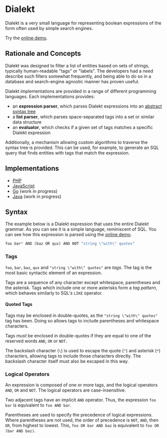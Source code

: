 # Dialekt

Dialekt is a very small language for representing boolean expressions of the
form often used by simple search engines.

Try the [online demo](http://dialekt.icecave.com.au).

## Rationale and Concepts

Dialekt was designed to filter a list of entities based on sets of strings,
typically human-readable "tags" or "labels". The developers had a need describe
such filters somewhat frequently, and being able to do so in a database and
search-engine agnostic manner has proven useful.

Dialekt implementations are provided in a range of different programming
languages. Each implementations provides:

- an **expression parser**, which parses Dialekt expressions into an [abstract syntax tree](http://en.wikipedia.org/wiki/Abstract_syntax_tree)
- a **list parser**, which parses space-separated tags into a set or similar data structure
- an **evaluator**, which checks if a given set of tags matches a specific Dialekt expression

Additionally, a mechanism allowing custom algorithms to traverse the syntax tree
is provided. This can be used, for example, to generate an SQL query that finds
entities with tags that match the expression.

## Implementations

- [PHP](https://github.com/dialekt-lang/dialekt-php)
- [JavaScript](https://github.com/dialekt-lang/dialekt-js)
- [Go](https://github.com/dialekt-lang/dialekt-go) (work in progress)
- [Java](https://github.com/dialekt-lang/dialekt-java) (work in progress)

## Syntax

The example below is a Dialekt expression that uses the entire Dialekt grammar.
As you can see it is a simple language, reminiscent of SQL. You can see how this
expression is parsed using the [online demo](http://dialekt.icecave.com.au/?expr=foo+bar+wildcard*+AND+%28baz+OR+qux%29+AND+NOT+%22quoted+string%22).

```python
foo bar* AND (baz OR qux) AND NOT "string \"with\" quotes"
```

### Tags

`foo`, `bar`, `baz`, `qux` and `"string \"with\" quotes"` are *tags*. The tag
is the most basic syntactic element of an expression.

Tags are a sequence of any character except whitespace, parentheses and the
asterisk. Tags which include one or more asterisks form a *tag pattern*, which
behaves similarly to SQL's `LIKE` operator.

#### Quoted Tags

Tags may be enclosed in double-quotes, as the `"string \"with\" quotes"` tag has
been. Doing so allows tags to include parentheses and whitespace characters.

Tags *must* be enclosed in double-quotes if they are equal to one of the
reserved words `AND`, `OR` or `NOT`.

The backslash character (`\`) is used to escape the quote (`"`) and asterisk
(`*`) characters, allowing tags to include those characters directly. The
backslash character itself must also be escaped in this way.

### Logical Operators

An expression is composed of one or more tags, and the logical operators `AND`,
`OR` and `NOT`. The logical operators are case-insensitive.

Two adjacent tags have an implicit `AND` operator. Thus, the expression
`foo bar` is equivalent to `foo AND bar`.

Parentheses are used to specify the precedence of logical expressions. Where
parentheses are not used, the order of precedence is `NOT`, `AND`, then `OR`,
from highest to lowest. This, `foo OR bar AND baz` is equivalent to
`foo OR (bar AND baz)`.
